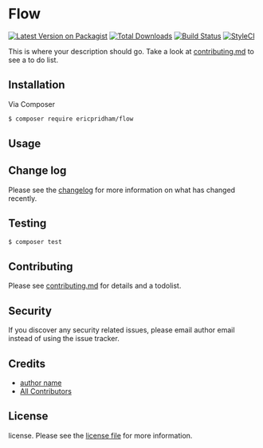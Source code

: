 # Flow

[![Latest Version on Packagist][ico-version]][link-packagist]
[![Total Downloads][ico-downloads]][link-downloads]
[![Build Status][ico-travis]][link-travis]
[![StyleCI][ico-styleci]][link-styleci]

This is where your description should go. Take a look at [contributing.md](contributing.md) to see a to do list.

## Installation

Via Composer

``` bash
$ composer require ericpridham/flow
```

## Usage

## Change log

Please see the [changelog](changelog.md) for more information on what has changed recently.

## Testing

``` bash
$ composer test
```

## Contributing

Please see [contributing.md](contributing.md) for details and a todolist.

## Security

If you discover any security related issues, please email author email instead of using the issue tracker.

## Credits

- [author name][link-author]
- [All Contributors][link-contributors]

## License

license. Please see the [license file](license.md) for more information.

[ico-version]: https://img.shields.io/packagist/v/ericpridham/flow.svg?style=flat-square
[ico-downloads]: https://img.shields.io/packagist/dt/ericpridham/flow.svg?style=flat-square
[ico-travis]: https://img.shields.io/travis/ericpridham/flow/master.svg?style=flat-square
[ico-styleci]: https://styleci.io/repos/12345678/shield

[link-packagist]: https://packagist.org/packages/ericpridham/flow
[link-downloads]: https://packagist.org/packages/ericpridham/flow
[link-travis]: https://travis-ci.org/ericpridham/flow
[link-styleci]: https://styleci.io/repos/12345678
[link-author]: https://github.com/ericpridham
[link-contributors]: ../../contributors
